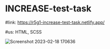 # INCREASE-test-task

#link: https://r5g1-increase-test-task.netlify.app/

#us: HTML, SCSS

![Screenshot 2023-02-18 170636](https://user-images.githubusercontent.com/71373383/219870330-b9822ac2-b1bf-4709-b17b-2d8a766e82c4.png)

